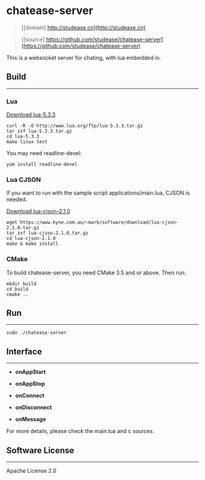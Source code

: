 # chatease-server

> [[domain] http://studease.cn](http://studease.cn)

> [[source] https://github.com/studease/chatease-server](https://github.com/studease/chatease-server)

This is a websocket server for chating, with lua embedded in.


## Build
--------

### Lua

[Download lua-5.3.3](http://www.lua.org/download.html)

```
curl -R -O http://www.lua.org/ftp/lua-5.3.3.tar.gz
tar zxf lua-5.3.3.tar.gz
cd lua-5.3.3
make linux test
```

You may need readline-devel:

```
yum install readline-devel
```

### Lua CJSON

If you want to run with the sample script applications/main.lua, CJSON is needed.

[Download lua-cjson-2.1.0](https://www.kyne.com.au/~mark/software/download/lua-cjson-2.1.0.tar.gz)

```
wget https://www.kyne.com.au/~mark/software/download/lua-cjson-2.1.0.tar.gz
tar zxf lua-cjson-2.1.0.tar.gz
cd lua-cjson-2.1.0
make & make install
```

### CMake

To build chatease-server, you need CMake 3.5 and or above. Then run:

```
mkdir build 
cd build
cmake ..
```


## Run
------

```
sudo ./chatease-server
```


## Interface
------------

* **onAppStart**
* **onAppStop**

* **onConnect**
* **onDisconnect**

* **onMessage**

For more details, please check the main.lua and c sources.


## Software License
-------------------

Apache License 2.0
